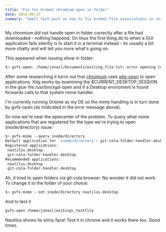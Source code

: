 ```yaml
---
title: "Fix for broken chromium open in folder"
date: 2014-09-27
summary: "Small tech post on how to fix broken file associations in chromium on (arch) linux. Example with Gnome and gvfs-open."
---
```


My chromium did not handle open in folder correctly after a file had downloaded - nothing happend. On linux the first thing do to when a GUI application fails silently is to start it in a terminal instead - its usually a bit more chatty and will tell you more what's going on.

This appeared when issuing show in folder:

``` bash
$> gvfs-open: /home/jonasl/Documents/exiting_file.txt: error opening location: Failed to change to directory '%u' (No such file or directory)
```

After some researching it turns out that [chromium](https://wiki.archlinux.org/index.php/chromium) uses [xdg-open](https://wiki.archlinux.org/index.php/Xdg-open) to open applications. Xdg works by examining the $CURRENT_DESKTOP_SESSION in the glue file /usr/bin/xgd-open and if a Desktop enviroment is found forwards calls to that system mime handler.

I'm currently running Gnome as my DE so the mime handling is in turn done by gvfs-open (as inidicated in the error message above).

So now we're near the epiecenter of the problem. To query what mime applications that are registered for the type we're trying to open (inode/directory) issue:

``` bash
$> gvfs-mime --query inode/directory
Default application for 'inode/directory': git-cola-folder-handler.desktop
Registered applications:
 nautilus.desktop
 git-cola-folder-handler.desktop
Recommended applications:
 nautilus.desktop
 git-cola-folder-handler.desktop
``` 

Ah, it tried to open folders via git-cola browser. No wonder it did not work. To change it to the folder of your choice:

``` bash
$> gvfs-mime --set inode/directory nautilus.desktop
```

And to test it

``` bash
gvfs-open /home/jonasl/exiting\_testfile
``` 

Nautilus shows its shiny face! Test it in chrome and it works there too. Good times.
